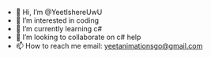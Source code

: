 - 👋 Hi, I’m @YeetIshereUwU 
- 👀 I’m interested in coding
- 🌱 I’m currently learning c#
- 💞️ I’m looking to collaborate on c# help 
- 📫 How to reach me email: yeetanimationsgo@gmail.com

<!---
YeetIshereUwU/YeetIshereUwU is a ✨ special ✨ repository because its `README.md` (this file) appears on your GitHub profile.
You can click the Preview link to take a look at your changes.
--->
